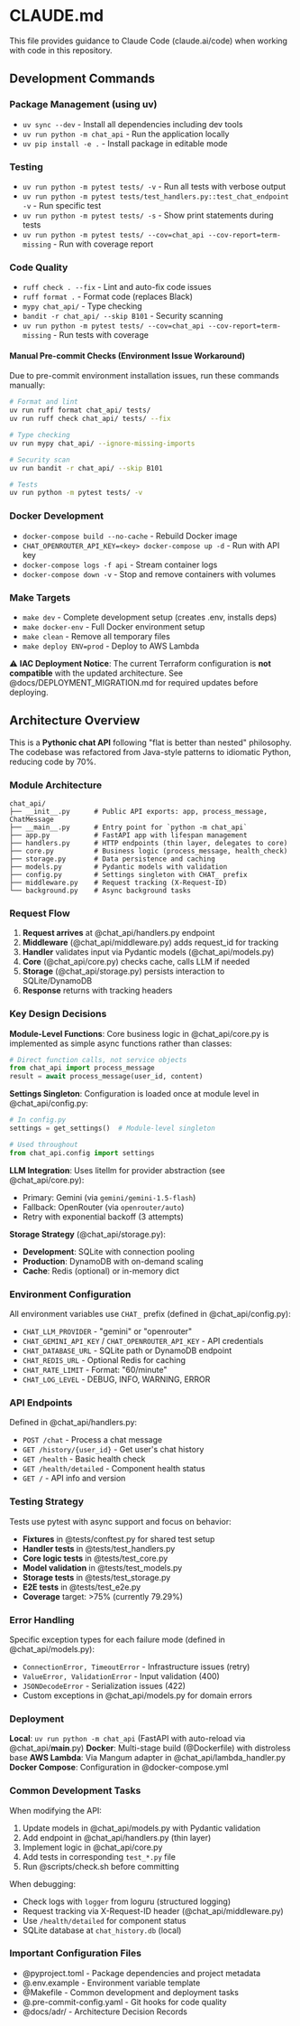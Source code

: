 # CLAUDE.md

This file provides guidance to Claude Code (claude.ai/code) when working with code in this repository.

## Development Commands

### Package Management (using uv)
- `uv sync --dev` - Install all dependencies including dev tools
- `uv run python -m chat_api` - Run the application locally
- `uv pip install -e .` - Install package in editable mode

### Testing
- `uv run python -m pytest tests/ -v` - Run all tests with verbose output
- `uv run python -m pytest tests/test_handlers.py::test_chat_endpoint -v` - Run specific test
- `uv run python -m pytest tests/ -s` - Show print statements during tests
- `uv run python -m pytest tests/ --cov=chat_api --cov-report=term-missing` - Run with coverage report

### Code Quality
- `ruff check . --fix` - Lint and auto-fix code issues
- `ruff format .` - Format code (replaces Black)
- `mypy chat_api/` - Type checking
- `bandit -r chat_api/ --skip B101` - Security scanning
- `uv run python -m pytest tests/ --cov=chat_api --cov-report=term-missing` - Run tests with coverage

#### Manual Pre-commit Checks (Environment Issue Workaround)
Due to pre-commit environment installation issues, run these commands manually:
```bash
# Format and lint
uv run ruff format chat_api/ tests/
uv run ruff check chat_api/ tests/ --fix

# Type checking
uv run mypy chat_api/ --ignore-missing-imports

# Security scan
uv run bandit -r chat_api/ --skip B101

# Tests
uv run python -m pytest tests/ -v
```

### Docker Development
- `docker-compose build --no-cache` - Rebuild Docker image
- `CHAT_OPENROUTER_API_KEY=<key> docker-compose up -d` - Run with API key
- `docker-compose logs -f api` - Stream container logs
- `docker-compose down -v` - Stop and remove containers with volumes

### Make Targets
- `make dev` - Complete development setup (creates .env, installs deps)
- `make docker-env` - Full Docker environment setup
- `make clean` - Remove all temporary files
- `make deploy ENV=prod` - Deploy to AWS Lambda

⚠️ **IAC Deployment Notice**: The current Terraform configuration is **not compatible** with the updated architecture. See @docs/DEPLOYMENT_MIGRATION.md for required updates before deploying.

## Architecture Overview

This is a **Pythonic chat API** following "flat is better than nested" philosophy. The codebase was refactored from Java-style patterns to idiomatic Python, reducing code by 70%.

### Module Architecture

```
chat_api/
├── __init__.py      # Public API exports: app, process_message, ChatMessage
├── __main__.py      # Entry point for `python -m chat_api`
├── app.py           # FastAPI app with lifespan management
├── handlers.py      # HTTP endpoints (thin layer, delegates to core)
├── core.py          # Business logic (process_message, health_check)
├── storage.py       # Data persistence and caching
├── models.py        # Pydantic models with validation
├── config.py        # Settings singleton with CHAT_ prefix
├── middleware.py    # Request tracking (X-Request-ID)
└── background.py    # Async background tasks
```

### Request Flow

1. **Request arrives** at @chat_api/handlers.py endpoint
2. **Middleware** (@chat_api/middleware.py) adds request_id for tracking
3. **Handler** validates input via Pydantic models (@chat_api/models.py)
4. **Core** (@chat_api/core.py) checks cache, calls LLM if needed
5. **Storage** (@chat_api/storage.py) persists interaction to SQLite/DynamoDB
6. **Response** returns with tracking headers

### Key Design Decisions

**Module-Level Functions**: Core business logic in @chat_api/core.py is implemented as simple async functions rather than classes:
```python
# Direct function calls, not service objects
from chat_api import process_message
result = await process_message(user_id, content)
```

**Settings Singleton**: Configuration is loaded once at module level in @chat_api/config.py:
```python
# In config.py
settings = get_settings()  # Module-level singleton

# Used throughout
from chat_api.config import settings
```

**LLM Integration**: Uses litellm for provider abstraction (see @chat_api/core.py):
- Primary: Gemini (via `gemini/gemini-1.5-flash`)
- Fallback: OpenRouter (via `openrouter/auto`)
- Retry with exponential backoff (3 attempts)

**Storage Strategy** (@chat_api/storage.py):
- **Development**: SQLite with connection pooling
- **Production**: DynamoDB with on-demand scaling
- **Cache**: Redis (optional) or in-memory dict

### Environment Configuration

All environment variables use `CHAT_` prefix (defined in @chat_api/config.py):
- `CHAT_LLM_PROVIDER` - "gemini" or "openrouter"
- `CHAT_GEMINI_API_KEY` / `CHAT_OPENROUTER_API_KEY` - API credentials
- `CHAT_DATABASE_URL` - SQLite path or DynamoDB endpoint
- `CHAT_REDIS_URL` - Optional Redis for caching
- `CHAT_RATE_LIMIT` - Format: "60/minute"
- `CHAT_LOG_LEVEL` - DEBUG, INFO, WARNING, ERROR

### API Endpoints

Defined in @chat_api/handlers.py:
- `POST /chat` - Process a chat message
- `GET /history/{user_id}` - Get user's chat history
- `GET /health` - Basic health check
- `GET /health/detailed` - Component health status
- `GET /` - API info and version

### Testing Strategy

Tests use pytest with async support and focus on behavior:
- **Fixtures** in @tests/conftest.py for shared test setup
- **Handler tests** in @tests/test_handlers.py
- **Core logic tests** in @tests/test_core.py
- **Model validation** in @tests/test_models.py
- **Storage tests** in @tests/test_storage.py
- **E2E tests** in @tests/test_e2e.py
- **Coverage** target: >75% (currently 79.29%)

### Error Handling

Specific exception types for each failure mode (defined in @chat_api/models.py):
- `ConnectionError, TimeoutError` - Infrastructure issues (retry)
- `ValueError, ValidationError` - Input validation (400)
- `JSONDecodeError` - Serialization issues (422)
- Custom exceptions in @chat_api/models.py for domain errors

### Deployment

**Local**: `uv run python -m chat_api` (FastAPI with auto-reload via @chat_api/__main__.py)
**Docker**: Multi-stage build (@Dockerfile) with distroless base
**AWS Lambda**: Via Mangum adapter in @chat_api/lambda_handler.py
**Docker Compose**: Configuration in @docker-compose.yml

### Common Development Tasks

When modifying the API:
1. Update models in @chat_api/models.py with Pydantic validation
2. Add endpoint in @chat_api/handlers.py (thin layer)
3. Implement logic in @chat_api/core.py
4. Add tests in corresponding `test_*.py` file
5. Run @scripts/check.sh before committing

When debugging:
- Check logs with `logger` from loguru (structured logging)
- Request tracking via X-Request-ID header (@chat_api/middleware.py)
- Use `/health/detailed` for component status
- SQLite database at `chat_history.db` (local)

### Important Configuration Files

- @pyproject.toml - Package dependencies and project metadata
- @.env.example - Environment variable template
- @Makefile - Common development and deployment tasks
- @.pre-commit-config.yaml - Git hooks for code quality
- @docs/adr/ - Architecture Decision Records
